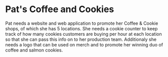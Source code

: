 # Pat's Coffee and Cookies

Pat needs a website and web application to promote her Coffee & Cookie shops, of which she has 5 locations. She needs a cookie counter to keep track of how many cookies customers are buying per hour at each location so that she can pass this info on to her production team. Additionaly she needs a logo that can be used on merch and to promote her winning duo of coffee and salmon cookies.


